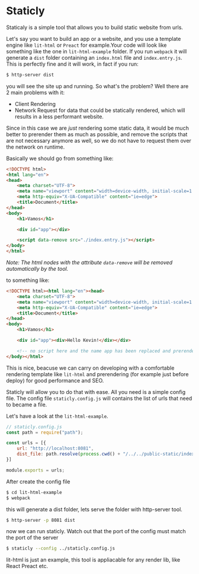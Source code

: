 # Staticly

Staticaly is a simple tool that allows you to build static website from urls.

Let's say you want to build an app or a website, and you use a template engine like `lit-html` or `Preact` for example.Your code will look like something like the one in `lit-html-example` folder.
If you run `webpack` it will generate a `dist` folder containing an `index.html` file and `index.entry.js`. This is perfectly fine and it will work, in fact if you run:

```sh
$ http-server dist
```

you will see the site up and running. So what's the problem? Well there are 2 main problems with it:

- Client Rendering
- Network Request for data that could be statically rendered, which will results in a less performant website.

Since in this case we are _just_ rendering some static data, it would be much better to prerender them as much as possible, and remove the scripts that are not necessary anymore as well, so we do not have to request them over the network on runtime.

Basically we should go from something like:

```html
<!DOCTYPE html>
<html lang="en">
<head>
    <meta charset="UTF-8">
    <meta name="viewport" content="width=device-width, initial-scale=1.0">
    <meta http-equiv="X-UA-Compatible" content="ie=edge">
    <title>Document</title>
</head>
<body>
    <h1>Vamos</h1>

    <div id="app"></div>

    <script data-remove src="./index.entry.js"></script>
</body>
</html>
```

_Note: The html nodes with the attribute `data-remove` will be removed automatically by the tool._

to something like:

```html
<!DOCTYPE html><html lang="en"><head>
    <meta charset="UTF-8">
    <meta name="viewport" content="width=device-width, initial-scale=1.0">
    <meta http-equiv="X-UA-Compatible" content="ie=edge">
    <title>Document</title>
</head>
<body>
    <h1>Vamos</h1>

    <div id="app"><div>Hello Kevin!</div></div>

    <!-- no script here and the name app has been replaced and prerendered -->    
</body></html>
```

This is nice, beacuse we can carry on developing with a comfortable rendering template like `lit-html` and prerendering (for example just before deploy) for good performance and SEO.

Staticly will allow you to do that with ease. All you need is a simple config file. The config file `staticly.config.js` will contains the list of urls that need to became a file.

Let's have a look at the `lit-html-example`.

```js
// staticly.config.js
const path = require("path");

const urls = [{
    url: "http://localhost:8081",
    dist_file: path.resolve(process.cwd() + "/../../public-static/index.html")
}]

module.exports = urls;
```

After create the config file

```sh
$ cd lit-html-example
$ webpack
````

this will generate a dist folder, lets serve the folder with http-server tool.

```sh
$ http-server -p 8081 dist
```
now we can run staticly. Watch out that the port of the config must match the port of the server
```sh
$ staticly --config ../staticly.config.js
```

lit-html is just an example, this tool is appliacable for any render lib, like React Preact etc.